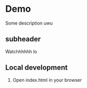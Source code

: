# Demo

Some description uwu


## subheader

Watchhhhhh lo

## Local development

1. Open index.html in your browser